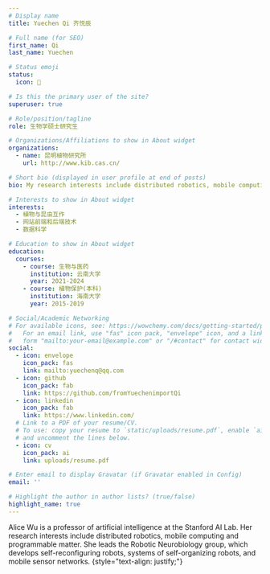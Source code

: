```yaml
---
# Display name
title: Yuechen Qi 齐悦辰

# Full name (for SEO)
first_name: Qi
last_name: Yuechen

# Status emoji
status:
  icon: 👋

# Is this the primary user of the site?
superuser: true

# Role/position/tagline
role: 生物学硕士研究生

# Organizations/Affiliations to show in About widget
organizations:
  - name: 昆明植物研究所
    url: http://www.kib.cas.cn/

# Short bio (displayed in user profile at end of posts)
bio: My research interests include distributed robotics, mobile computing and programmable matter.

# Interests to show in About widget
interests:
  - 植物与昆虫互作
  - 网站前端和后端技术
  - 数据科学

# Education to show in About widget
education:
  courses:
    - course: 生物与医药
      institution: 云南大学
      year: 2021-2024
    - course: 植物保护(本科)
      institution: 海南大学
      year: 2015-2019

# Social/Academic Networking
# For available icons, see: https://wowchemy.com/docs/getting-started/page-builder/#icons
#   For an email link, use "fas" icon pack, "envelope" icon, and a link in the
#   form "mailto:your-email@example.com" or "/#contact" for contact widget.
social:
  - icon: envelope
    icon_pack: fas
    link: mailto:yuechenq@qq.com
  - icon: github
    icon_pack: fab
    link: https://github.com/fromYuechenimportQi
  - icon: linkedin
    icon_pack: fab
    link: https://www.linkedin.com/
  # Link to a PDF of your resume/CV.
  # To use: copy your resume to `static/uploads/resume.pdf`, enable `ai` icons in `params.yaml`,
  # and uncomment the lines below.
  - icon: cv
    icon_pack: ai
    link: uploads/resume.pdf

# Enter email to display Gravatar (if Gravatar enabled in Config)
email: ''

# Highlight the author in author lists? (true/false)
highlight_name: true
---
```


Alice Wu is a professor of artificial intelligence at the Stanford AI Lab. Her research interests include distributed robotics, mobile computing and programmable matter. She leads the Robotic Neurobiology group, which develops self-reconfiguring robots, systems of self-organizing robots, and mobile sensor networks.
{style="text-align: justify;"}
